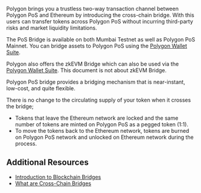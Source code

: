 Polygon brings you a trustless two-way transaction channel between Polygon PoS and Ethereum by introducing the cross-chain bridge. With this users can transfer tokens across Polygon PoS without incurring third-party risks and market liquidity limitations. 

The PoS Bridge is available on both Mumbai Testnet as well as Polygon PoS Mainnet. You can bridge assets to Polygon PoS using the [Polygon Wallet Suite](https://wallet.polygon.technology/polygon/bridge/deposit).

Polygon also offers the zkEVM Bridge which can also be used via the [Polygon Wallet Suite](https://wallet.polygon.technology/polygon/bridge/deposit). This document is not about zkEVM Bridge.

Polygon PoS bridge provides a bridging mechanism that is near-instant, low-cost, and quite flexible.

There is no change to the circulating supply of your token when it crosses the bridge;

- Tokens that leave the Ethereum network are locked and the same number of tokens are minted on Polygon PoS as a pegged token (1:1).
- To move the tokens back to the Ethereum network, tokens are burned on Polygon PoS network and unlocked on Ethereum network during the process.

## Additional Resources

- [Introduction to Blockchain Bridges](https://ethereum.org/en/bridges/)
- [What are Cross-Chain Bridges](https://www.alchemy.com/overviews/cross-chain-bridges)
